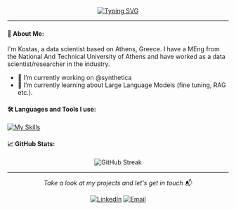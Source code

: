 <p align="center">
<a href="https://git.io/typing-svg"><img src="https://readme-typing-svg.demolab.com?font=Fira+Code&weight=600&pause=500&color=28C00B&center=true&vCenter=true&width=435&height=150&lines=Hey+there%2C+I'm+Kostas+%F0%9F%91%8B;Data+Scientist;%26+Machine+Learning+researcher;Welcome+to+my+profile+%F0%9F%98%8E" alt="Typing SVG" /></a>
</p>

---

#### 💬 About Me:

I'm Kostas, a data scientist based on Athens, Greece.
I have a MEng from the National And Technical University of Athens and have worked as a data scientist/researcher in the industry.

- 🔭 I’m currently working on @synthetica
- 🌱 I’m currently learning about Large Language Models (fine tuning, RAG etc.).

#### 🛠️ Languages and Tools I use:

[![My Skills](https://skillicons.dev/icons?i=py,pytorch,tensorflow,sklearn,tensorflow,opencv,flask,fastapi,docker,postgres,mysql,kubernetes,git,ubuntu,vscode,bash&theme=light)](https://skillicons.dev)
<br>

#### 📈 GitHub Stats:
<p align="center">
    <img src="https://github-readme-streak-stats.herokuapp.com/?user=KyriakosPsa&theme=dark&hide_border=false" alt="GitHub Streak" />
</p>

---

<p align="center">
  <em>Take a look at my projects and let's get in touch</em> 📬
</p>
<p align="center"> 
<a href="https://www.linkedin.com/in/konstantinos-psychogios-300873162/"><img alt="LinkedIn" src="https://img.shields.io/badge/LinkedIn-blue?style=for-the-badge&logo=linkedin"></a>
<a href="mailto:kwstaspsychogios@gmail.com"><img alt="Email" src="https://img.shields.io/badge/Gmail-D14836?style=for-the-badge&logo=gmail&logoColor=white"></a>
</p>

